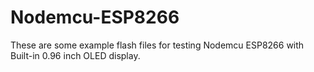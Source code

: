 # Nodemcu-ESP8266
These are some example flash files for testing Nodemcu ESP8266 with Built-in 0.96 inch OLED display.

